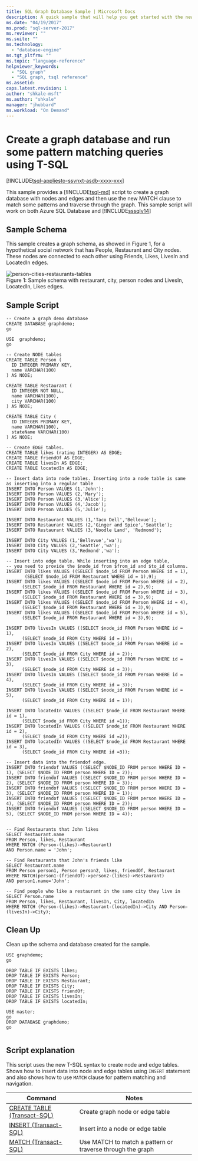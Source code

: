 ```yaml
---
title: SQL Graph Database Sample | Microsoft Docs
description: A quick sample that will help you get started with the new syntax introduced in SQL graph database. 
ms.date: "04/19/2017"
ms.prod: "sql-server-2017"
ms.reviewer: ""
ms.suite: ""
ms.technology: 
  - "database-engine"
ms.tgt_pltfrm: ""
ms.topic: "language-reference"
helpviewer_keywords: 
  - "SQL graph"
  - "SQL graph, tsql reference"
ms.assetid: 
caps.latest.revision: 1
author: "shkale-msft"
ms.author: "shkale"
manager: "jhubbard"
ms.workload: "On Demand"
---
```

# Create a graph database and run some pattern matching queries using T-SQL
[!INCLUDE[tsql-appliesto-ssvnxt-asdb-xxxx-xxx](../../includes/tsql-appliesto-ssvnxt-asdb-xxxx-xxx.md)]   

This sample provides a [!INCLUDE[tsql-md](../../includes/tsql-md.md)] script to create a graph database with nodes and edges and then use the new MATCH clause to match some patterns and traverse through the graph. This sample script will work on both Azure SQL Database and [!INCLUDE[sssqlv14](../../includes/sssqlv14-md.md)]  
 
## Sample Schema  
This sample creates a graph schema, as showed in Figure 1, for a hypothetical social network that has People, Restaurant and City nodes. These nodes are connected to each other using Friends, Likes, LivesIn and LocatedIn edges. 

![person-cities-restaurants-tables](../../relational-databases/graphs/media/person-cities-restaurants-tables.png "Sql graph database sample")  
Figure 1: Sample schema with restaurant, city, person nodes and LivesIn, LocatedIn, Likes edges.


## Sample Script
```
-- Create a graph demo database
CREATE DATABASE graphdemo;
go

USE  graphdemo;
go

-- Create NODE tables
CREATE TABLE Person (
  ID INTEGER PRIMARY KEY, 
  name VARCHAR(100)
) AS NODE;

CREATE TABLE Restaurant (
  ID INTEGER NOT NULL, 
  name VARCHAR(100), 
  city VARCHAR(100)
) AS NODE;

CREATE TABLE City (
  ID INTEGER PRIMARY KEY, 
  name VARCHAR(100), 
  stateName VARCHAR(100)
) AS NODE;

-- Create EDGE tables. 
CREATE TABLE likes (rating INTEGER) AS EDGE;
CREATE TABLE friendOf AS EDGE;
CREATE TABLE livesIn AS EDGE;
CREATE TABLE locatedIn AS EDGE;

-- Insert data into node tables. Inserting into a node table is same as inserting into a regular table
INSERT INTO Person VALUES (1,'John');
INSERT INTO Person VALUES (2,'Mary');
INSERT INTO Person VALUES (3,'Alice');
INSERT INTO Person VALUES (4,'Jacob');
INSERT INTO Person VALUES (5,'Julie');

INSERT INTO Restaurant VALUES (1,'Taco Dell','Bellevue');
INSERT INTO Restaurant VALUES (2,'Ginger and Spice','Seattle');
INSERT INTO Restaurant VALUES (3,'Noodle Land', 'Redmond');

INSERT INTO City VALUES (1,'Bellevue','wa');
INSERT INTO City VALUES (2,'Seattle','wa');
INSERT INTO City VALUES (3,'Redmond','wa');

-- Insert into edge table. While inserting into an edge table, 
-- you need to provide the $node_id from $from_id and $to_id columns.
INSERT INTO likes VALUES ((SELECT $node_id FROM Person WHERE id = 1), 
       (SELECT $node_id FROM Restaurant WHERE id = 1),9);
INSERT INTO likes VALUES ((SELECT $node_id FROM Person WHERE id = 2), 
      (SELECT $node_id FROM Restaurant WHERE id = 2),9);
INSERT INTO likes VALUES ((SELECT $node_id FROM Person WHERE id = 3), 
      (SELECT $node_id FROM Restaurant WHERE id = 3),9);
INSERT INTO likes VALUES ((SELECT $node_id FROM Person WHERE id = 4), 
      (SELECT $node_id FROM Restaurant WHERE id = 3),9);
INSERT INTO likes VALUES ((SELECT $node_id FROM Person WHERE id = 5), 
      (SELECT $node_id FROM Restaurant WHERE id = 3),9);

INSERT INTO livesIn VALUES ((SELECT $node_id FROM Person WHERE id = 1),
      (SELECT $node_id FROM City WHERE id = 1));
INSERT INTO livesIn VALUES ((SELECT $node_id FROM Person WHERE id = 2),
      (SELECT $node_id FROM City WHERE id = 2));
INSERT INTO livesIn VALUES ((SELECT $node_id FROM Person WHERE id = 3),
      (SELECT $node_id FROM City WHERE id = 3));
INSERT INTO livesIn VALUES ((SELECT $node_id FROM Person WHERE id = 4),
      (SELECT $node_id FROM City WHERE id = 3));
INSERT INTO livesIn VALUES ((SELECT $node_id FROM Person WHERE id = 5),
      (SELECT $node_id FROM City WHERE id = 1));

INSERT INTO locatedIn VALUES ((SELECT $node_id FROM Restaurant WHERE id = 1),
      (SELECT $node_id FROM City WHERE id =1));
INSERT INTO locatedIn VALUES ((SELECT $node_id FROM Restaurant WHERE id = 2),
      (SELECT $node_id FROM City WHERE id =2));
INSERT INTO locatedIn VALUES ((SELECT $node_id FROM Restaurant WHERE id = 3),
      (SELECT $node_id FROM City WHERE id =3));

-- Insert data into the friendof edge.
INSERT INTO friendof VALUES ((SELECT $NODE_ID FROM person WHERE ID = 1), (SELECT $NODE_ID FROM person WHERE ID = 2));
INSERT INTO friendof VALUES ((SELECT $NODE_ID FROM person WHERE ID = 2), (SELECT $NODE_ID FROM person WHERE ID = 3));
INSERT INTO friendof VALUES ((SELECT $NODE_ID FROM person WHERE ID = 3), (SELECT $NODE_ID FROM person WHERE ID = 1));
INSERT INTO friendof VALUES ((SELECT $NODE_ID FROM person WHERE ID = 4), (SELECT $NODE_ID FROM person WHERE ID = 2));
INSERT INTO friendof VALUES ((SELECT $NODE_ID FROM person WHERE ID = 5), (SELECT $NODE_ID FROM person WHERE ID = 4));


-- Find Restaurants that John likes
SELECT Restaurant.name
FROM Person, likes, Restaurant
WHERE MATCH (Person-(likes)->Restaurant)
AND Person.name = 'John';

-- Find Restaurants that John's friends like
SELECT Restaurant.name 
FROM Person person1, Person person2, likes, friendOf, Restaurant
WHERE MATCH(person1-(friendOf)->person2-(likes)->Restaurant)
AND person1.name='John';

-- Find people who like a restaurant in the same city they live in
SELECT Person.name
FROM Person, likes, Restaurant, livesIn, City, locatedIn
WHERE MATCH (Person-(likes)->Restaurant-(locatedIn)->City AND Person-(livesIn)->City);

```

## Clean Up  
Clean up the schema and database created for the sample.
```
USE graphdemo;
go

DROP TABLE IF EXISTS likes;
DROP TABLE IF EXISTS Person;
DROP TABLE IF EXISTS Restaurant;
DROP TABLE IF EXISTS City;
DROP TABLE IF EXISTS friendOf;
DROP TABLE IF EXISTS livesIn;
DROP TABLE IF EXISTS locatedIn;

USE master;
go
DROP DATABASE graphdemo;
go


```

## Script explanation  
This script uses the new T-SQL syntax to create node and edge tables. Shows how to insert data into node and edge tables using `INSERT` statement and also shows how to use `MATCH` clause for pattern matching and navigation.

|Command	|Notes
|---  |---  |
|[CREATE TABLE &#40;Transact-SQL&#41;](../../t-sql/statements/create-table-sql-graph.md)  |Create graph node or edge table  |
|[INSERT &#40;Transact-SQL&#41;](../../t-sql/statements/insert-sql-graph.md)  |Insert into a node or edge table  |
|[MATCH &#40;Transact-SQL&#41;](../../t-sql/queries/match-sql-graph.md)  |Use MATCH to match a pattern or traverse through the graph  |
